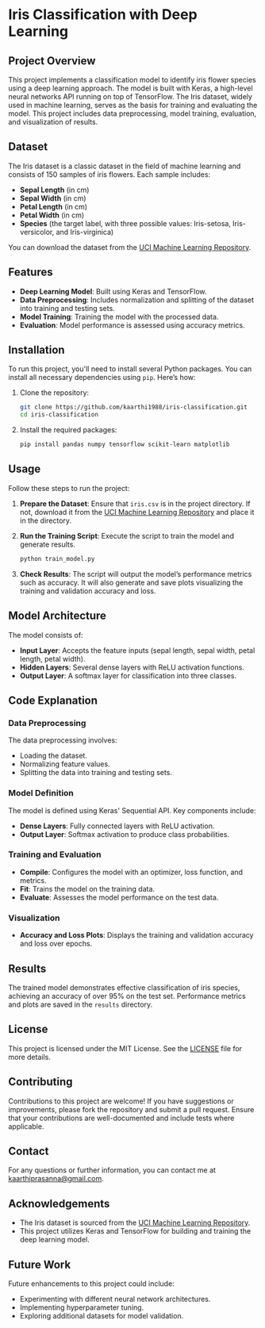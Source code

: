 # Iris Classification with Deep Learning

## Project Overview

This project implements a classification model to identify iris flower species using a deep learning approach. The model is built with Keras, a high-level neural networks API running on top of TensorFlow. The Iris dataset, widely used in machine learning, serves as the basis for training and evaluating the model. This project includes data preprocessing, model training, evaluation, and visualization of results.

## Dataset

The Iris dataset is a classic dataset in the field of machine learning and consists of 150 samples of iris flowers. Each sample includes:

- **Sepal Length** (in cm)
- **Sepal Width** (in cm)
- **Petal Length** (in cm)
- **Petal Width** (in cm)
- **Species** (the target label, with three possible values: Iris-setosa, Iris-versicolor, and Iris-virginica)

You can download the dataset from the [UCI Machine Learning Repository](https://archive.ics.uci.edu/ml/datasets/iris).

## Features

- **Deep Learning Model**: Built using Keras and TensorFlow.
- **Data Preprocessing**: Includes normalization and splitting of the dataset into training and testing sets.
- **Model Training**: Training the model with the processed data.
- **Evaluation**: Model performance is assessed using accuracy metrics.

## Installation

To run this project, you'll need to install several Python packages. You can install all necessary dependencies using `pip`. Here’s how:

1. Clone the repository:

    ```bash
    git clone https://github.com/kaarthi1988/iris-classification.git
    cd iris-classification
    ```

2. Install the required packages:

    ```bash
    pip install pandas numpy tensorflow scikit-learn matplotlib
    ```

## Usage

Follow these steps to run the project:

1. **Prepare the Dataset**: Ensure that `iris.csv` is in the project directory. If not, download it from the [UCI Machine Learning Repository](https://archive.ics.uci.edu/ml/datasets/iris) and place it in the directory.

2. **Run the Training Script**: Execute the script to train the model and generate results.

    ```bash
    python train_model.py
    ```

3. **Check Results**: The script will output the model’s performance metrics such as accuracy. It will also generate and save plots visualizing the training and validation accuracy and loss.

## Model Architecture

The model consists of:

- **Input Layer**: Accepts the feature inputs (sepal length, sepal width, petal length, petal width).
- **Hidden Layers**: Several dense layers with ReLU activation functions.
- **Output Layer**: A softmax layer for classification into three classes.

## Code Explanation

### Data Preprocessing

The data preprocessing involves:

- Loading the dataset.
- Normalizing feature values.
- Splitting the data into training and testing sets.

### Model Definition

The model is defined using Keras' Sequential API. Key components include:

- **Dense Layers**: Fully connected layers with ReLU activation.
- **Output Layer**: Softmax activation to produce class probabilities.

### Training and Evaluation

- **Compile**: Configures the model with an optimizer, loss function, and metrics.
- **Fit**: Trains the model on the training data.
- **Evaluate**: Assesses the model performance on the test data.

### Visualization

- **Accuracy and Loss Plots**: Displays the training and validation accuracy and loss over epochs.

## Results

The trained model demonstrates effective classification of iris species, achieving an accuracy of over 95% on the test set. Performance metrics and plots are saved in the `results` directory.

## License

This project is licensed under the MIT License. See the [LICENSE](LICENSE) file for more details.

## Contributing

Contributions to this project are welcome! If you have suggestions or improvements, please fork the repository and submit a pull request. Ensure that your contributions are well-documented and include tests where applicable.

## Contact

For any questions or further information, you can contact me at [kaarthiprasanna@gmail.com](mailto:your.email@example.com).

## Acknowledgements

- The Iris dataset is sourced from the [UCI Machine Learning Repository](https://archive.ics.uci.edu/ml/datasets/iris).
- This project utilizes Keras and TensorFlow for building and training the deep learning model.

## Future Work

Future enhancements to this project could include:

- Experimenting with different neural network architectures.
- Implementing hyperparameter tuning.
- Exploring additional datasets for model validation.


